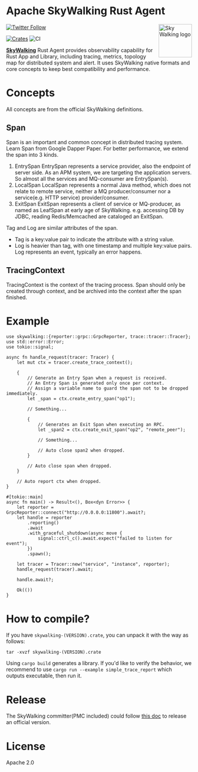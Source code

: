 Apache SkyWalking Rust Agent
==========

<img src="http://skywalking.apache.org/assets/logo.svg" alt="Sky Walking logo" height="90px" align="right" />

[![Twitter Follow](https://img.shields.io/twitter/follow/asfskywalking.svg?style=for-the-badge&label=Follow&logo=twitter)](https://twitter.com/AsfSkyWalking)

[![Crates](https://img.shields.io/badge/skywalking-crates.io-blue)](https://crates.io/crates/skywalking)
![CI](https://github.com/apache/skywalking-rust/workflows/CI/badge.svg?branch=master)

[**SkyWalking**](https://github.com/apache/skywalking) Rust Agent provides observability capability for Rust App and
Library, including tracing, metrics, topology map for distributed system and alert. It uses SkyWalking native formats
and core concepts to keep best compatibility and performance.

# Concepts

All concepts are from the official SkyWalking definitions.

## Span

Span is an important and common concept in distributed tracing system. Learn Span from Google Dapper Paper. For better
performance, we extend the span into 3 kinds.

1. EntrySpan EntrySpan represents a service provider, also the endpoint of server side. As an APM system, we are
   targeting the application servers. So almost all the services and MQ-consumer are EntrySpan(s).
2. LocalSpan LocalSpan represents a normal Java method, which does not relate to remote service, neither a MQ
   producer/consumer nor a service(e.g. HTTP service) provider/consumer.
3. ExitSpan ExitSpan represents a client of service or MQ-producer, as named as LeafSpan at early age of SkyWalking.
   e.g. accessing DB by JDBC, reading Redis/Memcached are cataloged an ExitSpan.

Tag and Log are similar attributes of the span.

- Tag is a key:value pair to indicate the attribute with a string value.
- Log is heavier than tag, with one timestamp and multiple key:value pairs. Log represents an event, typically an error
  happens.

## TracingContext

TracingContext is the context of the tracing process. Span should only be created through context, and be archived into
the context after the span finished.

# Example

```rust, no_run
use skywalking::{reporter::grpc::GrpcReporter, trace::tracer::Tracer};
use std::error::Error;
use tokio::signal;

async fn handle_request(tracer: Tracer) {
    let mut ctx = tracer.create_trace_context();

    {
        // Generate an Entry Span when a request is received.
        // An Entry Span is generated only once per context.
        // Assign a variable name to guard the span not to be dropped immediately.
        let _span = ctx.create_entry_span("op1");

        // Something...

        {
            // Generates an Exit Span when executing an RPC.
            let _span2 = ctx.create_exit_span("op2", "remote_peer");

            // Something...

            // Auto close span2 when dropped.
        }

        // Auto close span when dropped.
    }

    // Auto report ctx when dropped.
}

#[tokio::main]
async fn main() -> Result<(), Box<dyn Error>> {
    let reporter = GrpcReporter::connect("http://0.0.0.0:11800").await?;
    let handle = reporter
        .reporting()
        .await
        .with_graceful_shutdown(async move {
            signal::ctrl_c().await.expect("failed to listen for event");
        })
        .spawn();

    let tracer = Tracer::new("service", "instance", reporter);
    handle_request(tracer).await;

    handle.await?;

    Ok(())
}
```

# How to compile?

If you have `skywalking-(VERSION).crate`, you can unpack it with the way as follows:

```shell
tar -xvzf skywalking-(VERSION).crate
```

Using `cargo build` generates a library. If you'd like to verify the behavior, we recommend to
use `cargo run --example simple_trace_report`
which outputs executable, then run it.

# Release

The SkyWalking committer(PMC included) could follow [this doc](Release-guide.md) to release an official version.

# License

Apache 2.0
